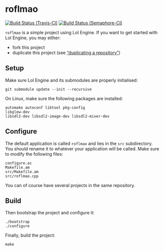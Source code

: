 # roflmao

[![Build Status (Travis-CI)](https://travis-ci.org/lolengine/lol-roflmao.svg?branch=master)](https://travis-ci.org/lolengine/lol-roflmao)
[![Build Status (Semaphore-CI)](https://semaphoreci.com/api/v1/samhocevar/lol-roflmao/branches/master/badge.svg)](https://semaphoreci.com/samhocevar/lol-roflmao)

`roflmao` is a simple project using Lol Engine. If you want to get
started with Lol Engine, you may either:

 - fork this project
 - duplicate this project (see [“duplicating a repository”](https://help.github.com/articles/duplicating-a-repository/))

## Setup

Make sure Lol Engine and its submodules are properly initialised:

    git submodule update --init --recursive

On Linux, make sure the following packages are installed:

    automake autoconf libtool pkg-config
    libglew-dev
    libsdl2-dev libsdl2-image-dev libsdl2-mixer-dev

## Configure

The default application is called `roflmao` and lies in the `src` subdirectory.
You should rename it to whatever your application will be called. Make sure
to modify the following files:

    configure.ac
    Makefile.am
    src/Makefile.am
    src/roflmao.cpp

You can of course have several projects in the same repository.

## Build

Then bootstrap the project and configure it:

    ./bootstrap
    ./configure

Finally, build the project:

    make

